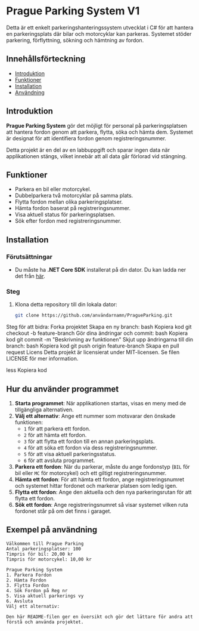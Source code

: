 # Prague Parking System V1

Detta är ett enkelt parkeringshanteringssystem utvecklat i C# för att hantera en parkeringsplats där bilar och motorcyklar kan parkeras. Systemet stöder parkering, förflyttning, sökning och hämtning av fordon.

## Innehållsförteckning
- [Introduktion](#introduktion)
- [Funktioner](#funktioner)
- [Installation](#installation)
- [Användning](#användning)


## Introduktion

**Prague Parking System** gör det möjligt för personal på parkeringsplatsen att hantera fordon genom att parkera, flytta, söka och hämta dem. Systemet är designat för att identifiera fordon genom registreringsnummer.

Detta projekt är en del av en labbuppgift och sparar ingen data när applikationen stängs, vilket innebär att all data går förlorad vid stängning.

## Funktioner

- Parkera en bil eller motorcykel.
- Dubbelparkera två motorcyklar på samma plats.
- Flytta fordon mellan olika parkeringsplatser.
- Hämta fordon baserat på registreringsnummer.
- Visa aktuell status för parkeringsplatsen.
- Sök efter fordon med registreringsnummer.

## Installation

### Förutsättningar
- Du måste ha **.NET Core SDK** installerat på din dator. Du kan ladda ner det från [här](https://dotnet.microsoft.com/download/dotnet-core).

### Steg
1. Klona detta repository till din lokala dator:
   ```bash
   git clone https://github.com/användarnamn/PragueParking.git

Steg för att bidra:
Forka projektet
Skapa en ny branch:
bash
Kopiera kod
git checkout -b feature-branch
Gör dina ändringar och commit:
bash
Kopiera kod
git commit -m "Beskrivning av funktionen"
Skjut upp ändringarna till din branch:
bash
Kopiera kod
git push origin feature-branch
Skapa en pull request
Licens
Detta projekt är licensierat under MIT-licensen. Se filen LICENSE för mer information.

less
Kopiera kod


## Hur du använder programmet

1. **Starta programmet**: När applikationen startas, visas en meny med de tillgängliga alternativen.
2. **Välj ett alternativ**: Ange ett nummer som motsvarar den önskade funktionen:
   - `1` för att parkera ett fordon.
   - `2` för att hämta ett fordon.
   - `3` för att flytta ett fordon till en annan parkeringsplats.
   - `4` för att söka ett fordon via dess registreringsnummer.
   - `5` för att visa aktuell parkeringsstatus.
   - `6` för att avsluta programmet.
3. **Parkera ett fordon**: När du parkerar, måste du ange fordonstyp (`BIL` för bil eller `MC` för motorcykel) och ett giltigt registreringsnummer.
4. **Hämta ett fordon**: För att hämta ett fordon, ange registreringsnumret och systemet hittar fordonet och markerar platsen som ledig igen.
5. **Flytta ett fordon**: Ange den aktuella och den nya parkeringsrutan för att flytta ett fordon.
6. **Sök ett fordon**: Ange registreringsnumret så visar systemet vilken ruta fordonet står på om det finns i garaget.

## Exempel på användning

```plaintext
Välkommen till Prague Parking
Antal parkeringsplatser: 100
Timpris för bil: 20,00 kr
Timpris för motorcykel: 10,00 kr

Prague Parking System
1. Parkera Fordon
2. Hämta Fordon
3. Flytta Fordon
4. Sök Fordon på Reg nr
5. Visa aktuell parkerings vy
6. Avsluta
Välj ett alternativ: 

Den här README-filen ger en översikt och gör det lättare för andra att förstå och använda projektet.


